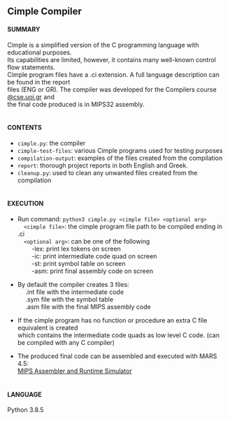 ## Cimple Compiler


#### SUMMARY

Cimple is a simplified version of the C programming language with educational purposes.\
Its capabilities are limited, however, it contains many well-known control flow statements. \
Cimple program files have a .ci extension. A full language description can be found in the report\
files (ENG or GR). The compiler was developed for the Compilers course [@cse.uoi.gr](https://www.cs.uoi.gr/) and\
the final code produced is in MIPS32 assembly.
<br><br>


#### CONTENTS

* `cimple.py`: the compiler
* `cimple-test-files`: various Cimple programs used for testing purposes
* `compilation-output`: examples of the files created from the compilation
* `report`: thorough project reports in both English and Greek.
* `cleanup.py`: used to clean any unwanted files created from the compilation
<br><br>


#### EXECUTION

* Run command: `python3 cimple.py <cimple file> <optional arg>`\
    &emsp;`<cimple file>`: the cimple program file path to be compiled ending in .ci\
    &emsp;`<optional arg>`: can be one of the following\
    &emsp;&emsp;    -lex: print lex tokens on screen\
    &emsp;&emsp;    -ic: print intermediate code quad on screen\
    &emsp;&emsp;    -st: print symbol table on screen\
    &emsp;&emsp;    -asm: print final assembly code on screen

* By default the compiler creates 3 files:\
    &emsp;   .int file with the intermediate code\
    &emsp;   .sym file with the symbol table\
    &emsp;   .asm file with the final MIPS assembly code
   
* If the cimple program has no function or procedure an extra C file equivalent is created\
    which contains the intermediate code quads as low level C code. (can be compiled with any C compiler)

* The produced final code can be assembled and executed with MARS 4.5:\
[MIPS Assembler and Runtime Simulator](http://courses.missouristate.edu/KenVollmar/mars/) 
<br><br>


#### LANGUAGE

Python 3.8.5